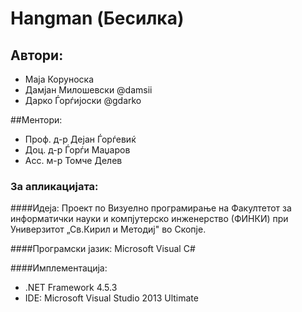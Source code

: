 # Hangman (Бесилка)
## Автори:
* Маја Коруноска
* Дамјан Милошевски @damsii
* Дарко Ѓорѓијоски  @gdarko

##Ментори:
* Проф. д-р Дејан Ѓорѓевиќ
* Доц. д-р Ѓорѓи Маџаров
* Асс. м-р Томче Делев

### За апликацијата:
####Идеја:
 Проект по Визуeлно програмирање на Факултетот за информатички науки и компјутерско инженерство (ФИНКИ) при Универзитот „Св.Кирил и Методиј" во Скопје.
 
####Програмски јазик:
  Microsoft Visual C# 
 
####Имплементација:
* .NET Framework 4.5.3
* IDE: Microsoft Visual Studio 2013 Ultimate


